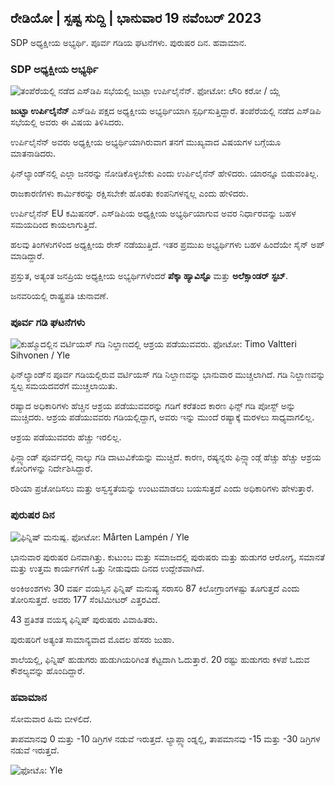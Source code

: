 ## ರೇಡಿಯೋ \| ಸ್ಪಷ್ಟ ಸುದ್ದಿ \| ಭಾನುವಾರ 19 ನವೆಂಬರ್ 2023

SDP ಅಧ್ಯಕ್ಷೀಯ ಅಭ್ಯರ್ಥಿ. ಪೂರ್ವ ಗಡಿಯ ಘಟನೆಗಳು. ಪುರುಷರ ದಿನ. ಹವಾಮಾನ.

### SDP ಅಧ್ಯಕ್ಷೀಯ ಅಭ್ಯರ್ಥಿ

![ತಂಪೆರೆಯಲ್ಲಿ ನಡೆದ ಎಸ್‌ಡಿಪಿ ಸಭೆಯಲ್ಲಿ ಜುಟ್ಟಾ ಉರ್ಪಿಲೈನೆನ್. ಫೋಟೋ: ಲೌರಿ ಕರೋ / ಯ್ಲೆ](https://images.cdn.yle.fi/image/upload/c_crop,h_3078,w_5472,x_0,y_536/ar_1.77777777777777777,c_fill,g_faces/wh_6750,wh_6750,wh_6750q_auto:eco/f_auto/fl_lossy/v1700390392/39-12029436559e5d3e7734)

**ಜುಟ್ಟಾ ಉರ್ಪಿಲೈನೆನ್** ಎಸ್‌ಡಿಪಿ ಪಕ್ಷದ ಅಧ್ಯಕ್ಷೀಯ ಅಭ್ಯರ್ಥಿಯಾಗಿ ಸ್ಪರ್ಧಿಸುತ್ತಿದ್ದಾರೆ. ತಂಪೆರೆಯಲ್ಲಿ ನಡೆದ ಎಸ್‌ಡಿಪಿ ಸಭೆಯಲ್ಲಿ ಅವರು ಈ ವಿಷಯ ತಿಳಿಸಿದರು.

ಉರ್ಪಿಲೈನೆನ್ ಅವರು ಅಧ್ಯಕ್ಷೀಯ ಅಭ್ಯರ್ಥಿಯಾಗಿರುವಾಗ ತನಗೆ ಮುಖ್ಯವಾದ ವಿಷಯಗಳ ಬಗ್ಗೆಯೂ ಮಾತನಾಡಿದರು.

ಫಿನ್‌ಲ್ಯಾಂಡ್‌ನಲ್ಲಿ ಎಲ್ಲಾ ಜನರನ್ನು ನೋಡಿಕೊಳ್ಳಬೇಕು ಎಂದು ಉರ್ಪಿಲೈನೆನ್ ಹೇಳಿದರು. ಯಾರನ್ನೂ ಬಿಡುವಂತಿಲ್ಲ.

ರಾಜಕಾರಣಿಗಳು ಕಾರ್ಮಿಕರನ್ನು ರಕ್ಷಿಸಬೇಕೇ ಹೊರತು ಕಂಪನಿಗಳನ್ನಲ್ಲ ಎಂದು ಹೇಳಿದರು.

ಉರ್ಪಿಲೈನೆನ್ EU ಕಮಿಷನರ್. ಎಸ್‌ಡಿಪಿಯ ಅಧ್ಯಕ್ಷೀಯ ಅಭ್ಯರ್ಥಿಯಾಗುವ ಅವರ ನಿರ್ಧಾರವನ್ನು ಬಹಳ ಸಮಯದಿಂದ ಕಾಯಲಾಗುತ್ತಿದೆ.

ಹಲವು ತಿಂಗಳುಗಳಿಂದ ಅಧ್ಯಕ್ಷೀಯ ರೇಸ್ ನಡೆಯುತ್ತಿದೆ. ಇತರ ಪ್ರಮುಖ ಅಭ್ಯರ್ಥಿಗಳು ಬಹಳ ಹಿಂದೆಯೇ ಸೈನ್ ಅಪ್ ಮಾಡಿದ್ದಾರೆ.

ಪ್ರಸ್ತುತ, ಅತ್ಯಂತ ಜನಪ್ರಿಯ ಅಧ್ಯಕ್ಷೀಯ ಅಭ್ಯರ್ಥಿಗಳೆಂದರೆ **ಪೆಕ್ಕಾ ಹ್ಯಾವಿಸ್ಟೊ** ಮತ್ತು **ಅಲೆಕ್ಸಾಂಡರ್** **ಸ್ಟಬ್**.

ಜನವರಿಯಲ್ಲಿ ರಾಷ್ಟ್ರಪತಿ ಚುನಾವಣೆ.

### ಪೂರ್ವ ಗಡಿ ಘಟನೆಗಳು

![ಕುಹ್ಮೊದಲ್ಲಿನ ವರ್ಟಿಯಸ್ ಗಡಿ ನಿಲ್ದಾಣದಲ್ಲಿ ಆಶ್ರಯ ಪಡೆಯುವವರು. ಫೋಟೋ: Timo Valtteri Sihvonen / Yle](https://images.cdn.yle.fi/image/upload/c_crop,h_2312,w_4110,x_1360,y_535/ar_1.777777777777777,f_acefill,h_p_600/q_auto:eco/f_auto/fl_lossy/v1700313355/39-12026836558740e2c62a)

ಫಿನ್‌ಲ್ಯಾಂಡ್‌ನ ಪೂರ್ವ ಗಡಿಯಲ್ಲಿರುವ ವರ್ಟಿಯಸ್ ಗಡಿ ನಿಲ್ದಾಣವನ್ನು ಭಾನುವಾರ ಮುಚ್ಚಲಾಗಿದೆ. ಗಡಿ ನಿಲ್ದಾಣವನ್ನು ಸ್ವಲ್ಪ ಸಮಯದವರೆಗೆ ಮುಚ್ಚಲಾಯಿತು.

ರಷ್ಯಾದ ಅಧಿಕಾರಿಗಳು ಹೆಚ್ಚಿನ ಆಶ್ರಯ ಪಡೆಯುವವರನ್ನು ಗಡಿಗೆ ಕರೆತಂದ ಕಾರಣ ಫಿನ್ಸ್ ಗಡಿ ಪೋಸ್ಟ್ ಅನ್ನು ಮುಚ್ಚಿದರು. ಆಶ್ರಯ ಪಡೆಯುವವರು ಗಡಿಯಲ್ಲಿದ್ದಾಗ, ಅವರು ಇನ್ನು ಮುಂದೆ ರಷ್ಯಾಕ್ಕೆ ಮರಳಲು ಸಾಧ್ಯವಾಗಲಿಲ್ಲ.

ಆಶ್ರಯ ಪಡೆಯುವವರು ಹೆಚ್ಚು ಇರಲಿಲ್ಲ.

ಫಿನ್ಲ್ಯಾಂಡ್ ಪೂರ್ವದಲ್ಲಿ ನಾಲ್ಕು ಗಡಿ ದಾಟುವಿಕೆಯನ್ನು ಮುಚ್ಚಿದೆ. ಕಾರಣ, ರಷ್ಯನ್ನರು ಫಿನ್ಲ್ಯಾಂಡ್ಗೆ ಹೆಚ್ಚು ಹೆಚ್ಚು ಆಶ್ರಯ ಕೋರಿಗಳನ್ನು ನಿರ್ದೇಶಿಸಿದ್ದಾರೆ.

ರಶಿಯಾ ಪ್ರಚೋದಿಸಲು ಮತ್ತು ಅಸ್ವಸ್ಥತೆಯನ್ನು ಉಂಟುಮಾಡಲು ಬಯಸುತ್ತದೆ ಎಂದು ಅಧಿಕಾರಿಗಳು ಹೇಳುತ್ತಾರೆ.

### ಪುರುಷರ ದಿನ

![ಫಿನ್ನಿಷ್ ಮನುಷ್ಯ. ಫೋಟೋ: Mårten Lampén / Yle](https://images.cdn.yle.fi/image/upload/c_crop,h_3375,w_6000,x_0,y_164/ar_1.77777777777777777,c_fill,h_120,g_60q_auto:eco/f_auto/fl_lossy/v1700042381/39-1200843655493de62883)

ಭಾನುವಾರ ಪುರುಷರ ದಿನವಾಗಿತ್ತು. ಕುಟುಂಬ ಮತ್ತು ಸಮಾಜದಲ್ಲಿ ಪುರುಷರು ಮತ್ತು ಹುಡುಗರ ಆರೋಗ್ಯ, ಸಮಾನತೆ ಮತ್ತು ಉತ್ತಮ ಕಾರ್ಯಗಳಿಗೆ ಒತ್ತು ನೀಡುವುದು ದಿನದ ಉದ್ದೇಶವಾಗಿದೆ.

ಅಂಕಿಅಂಶಗಳು 30 ವರ್ಷ ವಯಸ್ಸಿನ ಫಿನ್ನಿಷ್ ಮನುಷ್ಯ ಸರಾಸರಿ 87 ಕಿಲೋಗ್ರಾಂಗಳಷ್ಟು ತೂಗುತ್ತದೆ ಎಂದು ತೋರಿಸುತ್ತದೆ. ಅವರು 177 ಸೆಂಟಿಮೀಟರ್ ಎತ್ತರವಿದೆ.

43 ಪ್ರತಿಶತ ವಯಸ್ಕ ಫಿನ್ನಿಷ್ ಪುರುಷರು ವಿವಾಹಿತರು.

ಪುರುಷರಿಗೆ ಅತ್ಯಂತ ಸಾಮಾನ್ಯವಾದ ಮೊದಲ ಹೆಸರು ಜುಹಾ.

ಶಾಲೆಯಲ್ಲಿ, ಫಿನ್ನಿಷ್ ಹುಡುಗರು ಹುಡುಗಿಯರಿಗಿಂತ ಕೆಟ್ಟದಾಗಿ ಓದುತ್ತಾರೆ. 20 ರಷ್ಟು ಹುಡುಗರು ಕಳಪೆ ಓದುವ ಕೌಶಲ್ಯವನ್ನು ಹೊಂದಿದ್ದಾರೆ.

### ಹವಾಮಾನ

ಸೋಮವಾರ ಹಿಮ ಬೀಳಲಿದೆ.

ತಾಪಮಾನವು 0 ಮತ್ತು -10 ಡಿಗ್ರಿಗಳ ನಡುವೆ ಇರುತ್ತದೆ. ಲ್ಯಾಪ್ಲ್ಯಾಂಡ್ನಲ್ಲಿ, ತಾಪಮಾನವು -15 ಮತ್ತು -30 ಡಿಗ್ರಿಗಳ ನಡುವೆ ಇರುತ್ತದೆ.

![ ಫೋಟೊ: Yle](https://images.cdn.yle.fi/image/upload/c_crop,h_1080,w_1919,x_0,y_0/ar_1.777777777777777,c_fill,g_faces,h12675.to:eco/f_auto/fl_lossy/v1700408413/39-1203034655a2c36dc32d)